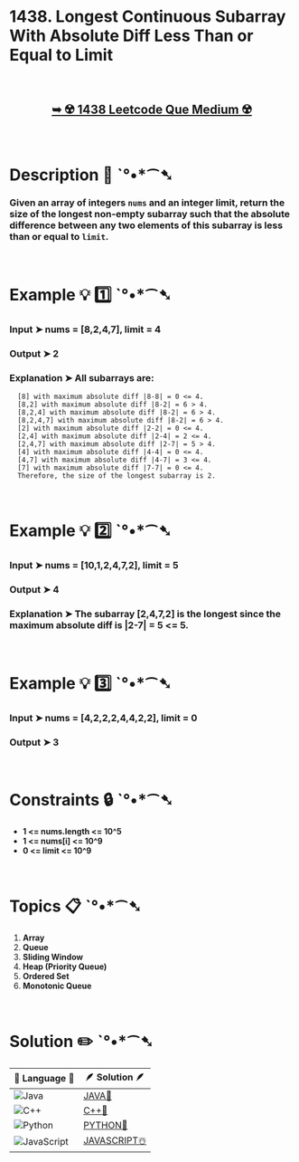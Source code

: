 # 1438. Longest Continuous Subarray With Absolute Diff Less Than or Equal to Limit

</br>

<h2 align="center"> 

<a href="https://leetcode.com/problems/longest-continuous-subarray-with-absolute-diff-less-than-or-equal-to-limit/description/?envType=daily-question&envId=2024-06-23"><strong>➥ ☢️ 1438 Leetcode Que Medium ☢️ </strong></a>
</h2>

</br>

# Description 📜 ˋ°•*⁀➷

### Given an array of integers `nums` and an integer limit, return the size of the longest **non-empty** subarray such that the absolute difference between any two elements of this subarray is less than or equal to `limit`.

</br>

# Example 💡 1️⃣ ˋ°•*⁀➷

  ### Input  ➤ nums = [8,2,4,7], limit = 4

  ### Output  ➤ 2

  ### Explanation  ➤ All subarrays are: 

      [8] with maximum absolute diff |8-8| = 0 <= 4.
      [8,2] with maximum absolute diff |8-2| = 6 > 4. 
      [8,2,4] with maximum absolute diff |8-2| = 6 > 4.
      [8,2,4,7] with maximum absolute diff |8-2| = 6 > 4.
      [2] with maximum absolute diff |2-2| = 0 <= 4.
      [2,4] with maximum absolute diff |2-4| = 2 <= 4.
      [2,4,7] with maximum absolute diff |2-7| = 5 > 4.
      [4] with maximum absolute diff |4-4| = 0 <= 4.
      [4,7] with maximum absolute diff |4-7| = 3 <= 4.
      [7] with maximum absolute diff |7-7| = 0 <= 4. 
      Therefore, the size of the longest subarray is 2.

</br>

# Example 💡 2️⃣ ˋ°•*⁀➷

  ### Input ➤  nums = [10,1,2,4,7,2], limit = 5

  ### Output  ➤ 4

  ### Explanation ➤ The subarray [2,4,7,2] is the longest since the maximum absolute diff is |2-7| = 5 <= 5.


</br>

# Example 💡 3️⃣ ˋ°•*⁀➷

  ### Input ➤  nums = [4,2,2,2,4,4,2,2], limit = 0

  ### Output  ➤ 3

</br>

# Constraints 🔒 ˋ°•*⁀➷

- **1 <= nums.length <= 10^5**
- **1 <= nums[i] <= 10^9**
- **0 <= limit <= 10^9**

</br>

# Topics 📋 ˋ°•*⁀➷

1. **Array**
2. **Queue**
3. **Sliding Window**
4. **Heap (Priority Queue)**
5. **Ordered Set**
6. **Monotonic Queue**

</br>

# Solution ✏️ ˋ°•*⁀➷

| 📒 Language 📒  | 🪶 Solution 🪶 |
| ------------- | ------------- |
|  ![Java](https://img.shields.io/badge/java-%23ED8B00.svg?style=for-the-badge&logo=openjdk&logoColor=white)  | [JAVA🍁](https://github.com/Prakhar-002/LEETCODE/blob/main/%F0%9F%93%9C%20Daily%20Challange%20%F0%9F%92%A1/06%20June%20%20%F0%9F%8C%9E%202024/23%20-%2006%20-%202024%20---%201438.%20Longest%20Continuous%20Subarray%20With%20Absolute%20Diff%20Less%20Than%20or%20Equal%20to%20Limit%20%E2%98%83%EF%B8%8F%20%F0%9F%8D%81%20%F0%9F%8D%B0/%F0%9F%8D%81JAVA_1438LongestSubArrAbsDiffLessOrEqToLimit.java) |
|  ![C++](https://img.shields.io/badge/c++-%2300599C.svg?style=for-the-badge&logo=c%2B%2B&logoColor=white)  | [C++🎲](https://github.com/Prakhar-002/LEETCODE/blob/main/%F0%9F%93%9C%20Daily%20Challange%20%F0%9F%92%A1/06%20June%20%20%F0%9F%8C%9E%202024/23%20-%2006%20-%202024%20---%201438.%20Longest%20Continuous%20Subarray%20With%20Absolute%20Diff%20Less%20Than%20or%20Equal%20to%20Limit%20%E2%98%83%EF%B8%8F%20%F0%9F%8D%81%20%F0%9F%8D%B0/%F0%9F%8E%B2CPP_1438LongestSubArrAbsDiffLessOrEqToLimit.cpp)  |
|  ![Python](https://img.shields.io/badge/python-3670A0?style=for-the-badge&logo=python&logoColor=ffdd54)    | [PYTHON🍰](https://github.com/Prakhar-002/LEETCODE/blob/main/%F0%9F%93%9C%20Daily%20Challange%20%F0%9F%92%A1/06%20June%20%20%F0%9F%8C%9E%202024/23%20-%2006%20-%202024%20---%201438.%20Longest%20Continuous%20Subarray%20With%20Absolute%20Diff%20Less%20Than%20or%20Equal%20to%20Limit%20%E2%98%83%EF%B8%8F%20%F0%9F%8D%81%20%F0%9F%8D%B0/%F0%9F%8D%B0PYTHON_1438LongestSubArrAbsDiffLessOrEqToLimit.py) |
| ![JavaScript](https://img.shields.io/badge/javascript-%23323330.svg?style=for-the-badge&logo=javascript&logoColor=%23F7DF1E)   | [JAVASCRIPT☃️](https://github.com/Prakhar-002/LEETCODE/blob/main/%F0%9F%93%9C%20Daily%20Challange%20%F0%9F%92%A1/06%20June%20%20%F0%9F%8C%9E%202024/23%20-%2006%20-%202024%20---%201438.%20Longest%20Continuous%20Subarray%20With%20Absolute%20Diff%20Less%20Than%20or%20Equal%20to%20Limit%20%E2%98%83%EF%B8%8F%20%F0%9F%8D%81%20%F0%9F%8D%B0/%E2%98%83%EF%B8%8FJAVASCRIPT_1438LongestSubArrAbsDiffLessOrEqToLimit.js) |